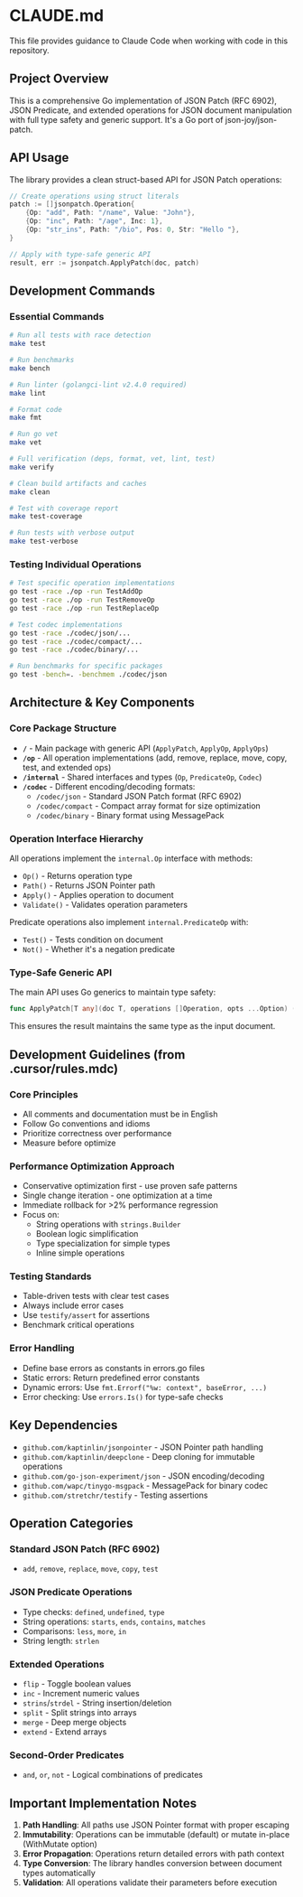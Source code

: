 # CLAUDE.md

This file provides guidance to Claude Code when working with code in this repository.

## Project Overview

This is a comprehensive Go implementation of JSON Patch (RFC 6902), JSON Predicate, and extended operations for JSON document manipulation with full type safety and generic support. It's a Go port of json-joy/json-patch.

## API Usage

The library provides a clean struct-based API for JSON Patch operations:

```go
// Create operations using struct literals
patch := []jsonpatch.Operation{
    {Op: "add", Path: "/name", Value: "John"},
    {Op: "inc", Path: "/age", Inc: 1},
    {Op: "str_ins", Path: "/bio", Pos: 0, Str: "Hello "},
}

// Apply with type-safe generic API
result, err := jsonpatch.ApplyPatch(doc, patch)
```

## Development Commands

### Essential Commands
```bash
# Run all tests with race detection
make test

# Run benchmarks
make bench

# Run linter (golangci-lint v2.4.0 required)
make lint

# Format code
make fmt

# Run go vet
make vet

# Full verification (deps, format, vet, lint, test)
make verify

# Clean build artifacts and caches
make clean

# Test with coverage report
make test-coverage

# Run tests with verbose output
make test-verbose
```

### Testing Individual Operations
```bash
# Test specific operation implementations
go test -race ./op -run TestAddOp
go test -race ./op -run TestRemoveOp
go test -race ./op -run TestReplaceOp

# Test codec implementations
go test -race ./codec/json/...
go test -race ./codec/compact/...
go test -race ./codec/binary/...

# Run benchmarks for specific packages
go test -bench=. -benchmem ./codec/json
```

## Architecture & Key Components

### Core Package Structure
- **`/`** - Main package with generic API (`ApplyPatch`, `ApplyOp`, `ApplyOps`)
- **`/op`** - All operation implementations (add, remove, replace, move, copy, test, and extended ops)
- **`/internal`** - Shared interfaces and types (`Op`, `PredicateOp`, `Codec`)
- **`/codec`** - Different encoding/decoding formats:
  - `/codec/json` - Standard JSON Patch format (RFC 6902)
  - `/codec/compact` - Compact array format for size optimization
  - `/codec/binary` - Binary format using MessagePack

### Operation Interface Hierarchy
All operations implement the `internal.Op` interface with methods:
- `Op()` - Returns operation type
- `Path()` - Returns JSON Pointer path
- `Apply()` - Applies operation to document
- `Validate()` - Validates operation parameters

Predicate operations also implement `internal.PredicateOp` with:
- `Test()` - Tests condition on document
- `Not()` - Whether it's a negation predicate

### Type-Safe Generic API
The main API uses Go generics to maintain type safety:
```go
func ApplyPatch[T any](doc T, operations []Operation, opts ...Option) (*Result[T], error)
```
This ensures the result maintains the same type as the input document.

## Development Guidelines (from .cursor/rules.mdc)

### Core Principles
- All comments and documentation must be in English
- Follow Go conventions and idioms
- Prioritize correctness over performance
- Measure before optimize

### Performance Optimization Approach
- Conservative optimization first - use proven safe patterns
- Single change iteration - one optimization at a time
- Immediate rollback for >2% performance regression
- Focus on:
  - String operations with `strings.Builder`
  - Boolean logic simplification
  - Type specialization for simple types
  - Inline simple operations

### Testing Standards
- Table-driven tests with clear test cases
- Always include error cases
- Use `testify/assert` for assertions
- Benchmark critical operations

### Error Handling
- Define base errors as constants in errors.go files
- Static errors: Return predefined error constants
- Dynamic errors: Use `fmt.Errorf("%w: context", baseError, ...)`
- Error checking: Use `errors.Is()` for type-safe checks

## Key Dependencies
- `github.com/kaptinlin/jsonpointer` - JSON Pointer path handling
- `github.com/kaptinlin/deepclone` - Deep cloning for immutable operations
- `github.com/go-json-experiment/json` - JSON encoding/decoding
- `github.com/wapc/tinygo-msgpack` - MessagePack for binary codec
- `github.com/stretchr/testify` - Testing assertions

## Operation Categories

### Standard JSON Patch (RFC 6902)
- `add`, `remove`, `replace`, `move`, `copy`, `test`

### JSON Predicate Operations
- Type checks: `defined`, `undefined`, `type`
- String operations: `starts`, `ends`, `contains`, `matches`
- Comparisons: `less`, `more`, `in`
- String length: `strlen`

### Extended Operations
- `flip` - Toggle boolean values
- `inc` - Increment numeric values
- `strins`/`strdel` - String insertion/deletion
- `split` - Split strings into arrays
- `merge` - Deep merge objects
- `extend` - Extend arrays

### Second-Order Predicates
- `and`, `or`, `not` - Logical combinations of predicates

## Important Implementation Notes

1. **Path Handling**: All paths use JSON Pointer format with proper escaping
2. **Immutability**: Operations can be immutable (default) or mutate in-place (WithMutate option)
3. **Error Propagation**: Operations return detailed errors with path context
4. **Type Conversion**: The library handles conversion between document types automatically
5. **Validation**: All operations validate their parameters before execution
